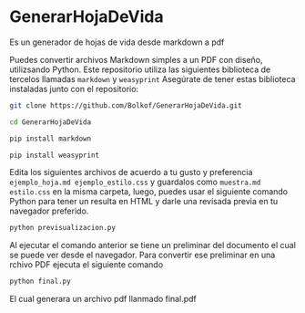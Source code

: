 # GenerarHojaDeVida
Es un generador de hojas de vida desde markdown a pdf


Puedes convertir archivos Markdown simples a un PDF con diseño, utilizsando Python.
Este repositorio utiliza las siguientes biblioteca de tercelos llamadas `markdown` y `weasyprint` Asegúrate de tener estas biblioteca instaladas junto con el repositorio:

```bash
git clone https://github.com/Bolkof/GenerarHojaDeVida.git
```

```bash
cd GenerarHojaDeVida
```

```bash
pip install markdown
```

```bash
pip install weasyprint
```

Edita los siguientes archivos de acuerdo a tu gusto y preferencia `ejemplo_hoja.md ejemplo_estilo.css` y guardalos como `muestra.md estilo.css` en la misma carpeta, luego, puedes usar el siguiente comando Python para tener un resulta en HTML y darle una revisada previa en tu navegador preferido.


```bash
python previsualizacion.py
```
 
Al ejecutar el comando anterior se tiene un preliminar del documento el cual se puede ver desde el navegador. Para convertir ese preliminar en una rchivo PDF ejecuta el siguiente comando

```bash
python final.py
```

El cual generara un archivo pdf llanmado final.pdf